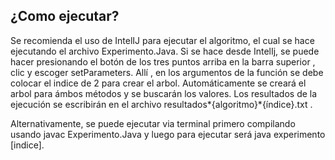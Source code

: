 ## ¿Como ejecutar?

Se recomienda el uso de IntelIJ para ejecutar el algoritmo, el cual se hace ejecutando el archivo Experimento.Java. Si se hace desde IntelIj, se puede hacer presionando el botón de los tres puntos arriba en la barra superior , clic y escoger setParameters. Allí , en los argumentos de la función se debe colocar el indice de 2 para crear el arbol. Automáticamente se creará el arbol para ámbos métodos y se buscarán los valores. Los resultados de la ejecución se escribirán en el archivo resultados*{algoritmo}*{índice}.txt .

Alternativamente, se puede ejecutar via terminal primero compilando usando javac Experimento.Java y luego para ejecutar será java experimento [indice].
